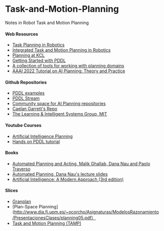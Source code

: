 # Task-and-Motion-Planning
Notes in Robot Task and Motion Planning

#### Web Resources
- [Task Planning in Robotics](https://roboticseabass.com/2022/07/19/task-planning-in-robotics/)
- [Integrated Task and Motion Planning in Robotics](https://roboticseabass.com/2022/07/30/integrated-task-and-motion-planning-in-robotics/)
- [Planning at KCL](https://nms.kcl.ac.uk/planning/index.html)
- [Getting Started with PDDL](https://fareskalaboud.github.io/LearnPDDL/)
- [A collection of tools for working with planning domains](http://planning.domains/)
- [AAAI 2022 Tutorial on AI Planning: Theory and Practice](https://aiplanning-tutorial.github.io/)

#### Github Repositories
- [PDDL examples](https://github.com/yarox/pddl-examples)
- [PDDL Stream](https://github.com/caelan/pddlstream)
- [Community space for AI Planning repositories](https://github.com/AI-Planning)
- [Caelan Garrett's Repo](https://github.com/caelan)
- [The Learning & Intelligent Systems Group, MIT](https://lis.csail.mit.edu/)


#### Youtube Courses
- [Artificial Intelligence Planning](https://www.youtube.com/playlist?list=PLwJ2VKmefmxpUJEGB1ff6yUZ5Zd7Gegn2)
- [Hands on PDDL tutorial](https://www.youtube.com/watch?v=XW0z8Oik6G8&list=PL1Q0jeuU6XppflOPFx1qQVuWbXTcjxevU)

#### Books
- [Automated Planning and Acting, Malik Ghallab, Dana Nau and Paolo Traverso](https://projects.laas.fr/planning/)
- [Automated Planning, Dana Nau's lecture slides](https://www.cs.umd.edu/~nau/planning/slides/)
- [Artificial Intelligence: A Modern Approach (3rd edition)](https://zoo.cs.yale.edu/classes/cs470/materials/aima2010.pdf)

#### Slices
- [Granplan](https://pages.mtu.edu/~nilufer/classes/cs5811/2012-fall/lecture-slides/cs5811-ch10b-graphplan.pdf)
- [Plan-Space Planning](http://www.dia.fi.upm.es/~ocorcho/Asignaturas/ModelosRazonamiento/PresentacionesClases/planning05.pdf）
- [Task and Motion Planning (TAMP)](https://courses.cs.washington.edu/courses/cse571/22sp/slides/15-tamp.pdf)
